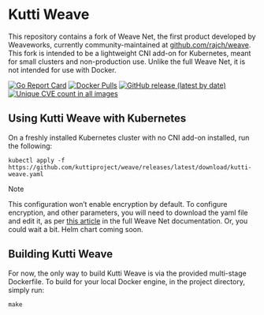 # Kutti Weave

This repository contains a fork of Weave Net, the first product developed by Weaveworks, currently community-maintained at [github.com/rajch/weave](https://github.com/rajch/weave). This fork is intended to be a lightweight CNI add-on for Kubernetes, meant for small clusters and non-production use. Unlike the full Weave Net, it is not intended for use with Docker. 

[![Go Report Card](https://goreportcard.com/badge/github.com/kuttiproject/weave)](https://goreportcard.com/report/github.com/kuttiproject/weave)
[![Docker Pulls](https://img.shields.io/docker/pulls/kuttiproject/weave-kube "Number of times the kutti weave-kube image was pulled from the Docker Hub")](https://hub.docker.com/r/kuttiproject/weave-kube)
[![GitHub release (latest by date)](https://img.shields.io/github/v/release/kuttiproject/weave?include_prereleases)](https://github.com/kuttiproject/weave/releases)
[![Unique CVE count in all images](https://img.shields.io/endpoint?url=https%3A%2F%2Fraw.githubusercontent.com%2Fkuttiproject%2Fweave%2Fmain%2Fscans%2Fbadge.json&label=CVE%20count "The number of unique CVEs reported by scanning all images")](scans/report.md)

## Using Kutti Weave with Kubernetes

On a freshly installed Kubernetes cluster with no CNI add-on installed, run the following:

```
kubectl apply -f https://github.com/kuttiproject/weave/releases/latest/download/kutti-weave.yaml
```

> [!Note]
> This configuration won’t enable encryption by default. To configure encryption, and other parameters, you will need to download the yaml file and edit it, as per [this article](https://rajch.github.io/weave/kubernetes/kube-addon#manually-editing-the-yaml-file) in the full Weave Net documentation. Or, you could wait a bit. Helm chart coming soon. 


## Building Kutti Weave

For now, the only way to build Kutti Weave is via the provided multi-stage Dockerfile. To build for your local Docker engine, in the project directory, simply run:

```
make
```
